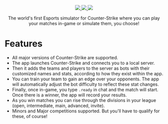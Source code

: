 <div align="center">
  <p>
    <a href="https://discord.gg/ZaEwHfDD5N">
      <img src="https://img.shields.io/discord/1296858234853789826?style=for-the-badge&label=Join%20the%20Discord%20Server&logo=discord&logoColor=white" />
    </a>
    <a href="https://playliga.gg/#/#download">
      <img src="https://img.shields.io/badge/download-latest-salmon?style=for-the-badge&logo=github" />
    </a>
    <a href="https://github.com/playliga/prototype/milestones">
      <img src="https://img.shields.io/badge/view_the-roadmap-blue?style=for-the-badge&logo=rocket&logoColor=white" />
    </a>
  </p>
  <p>The world's first Esports simulator for Counter-Strike where you can play your matches in-game or simulate them, you choose!</p>
</div>

# Features

- All major versions of Counter-Strike are supported.
- The app launches Counter-Strike and connects you to a local server.
- Then it adds the teams and players to the server as bots with their customized names and stats, according to how they exist within the app.
- You can train your team to gain an edge over your opponents. The app will automatically adjust the bot difficulty to reflect these stat changes.
- Finally, once in-game, you type `.ready` in chat and the match will start. Once there is a winner, the app will record your results.
- As you win matches you can rise through the divisions in your league (open, intermediate, main, advanced, invite).
- Minors and Major competitions supported. But you'll have to qualify for these, of course!
